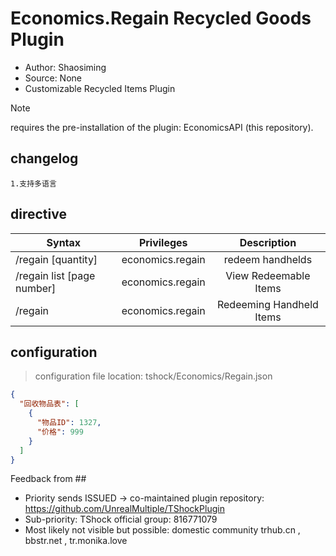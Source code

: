 # Economics.Regain Recycled Goods Plugin

- Author: Shaosiming
- Source: None
- Customizable Recycled Items Plugin

> [!NOTE]
>  requires the pre-installation of the plugin: EconomicsAPI (this repository).

##  changelog

```
1.支持多语言
```

##  directive

| Syntax | Privileges | Description |
| ------------------- | :--------------: | :------------: |
| /regain [quantity] | economics.regain | redeem handhelds |
| /regain list [page number] | economics.regain | View Redeemable Items |
| /regain | economics.regain | Redeeming Handheld Items |

##  configuration
>  configuration file location: tshock/Economics/Regain.json
```json
{
  "回收物品表": [
    {
      "物品ID": 1327,
      "价格": 999
    }
  ]
}
```
Feedback from ## 
- Priority sends ISSUED -> co-maintained plugin repository: https://github.com/UnrealMultiple/TShockPlugin
- Sub-priority: TShock official group: 816771079
- Most likely not visible but possible: domestic community trhub.cn , bbstr.net , tr.monika.love












